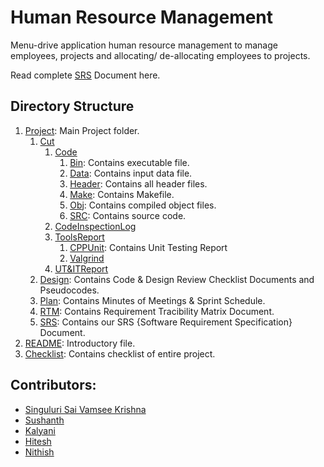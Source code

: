 # Human Resource Management
Menu-drive application human resource management to manage employees, projects and allocating/ de-allocating employees to projects.

Read complete [SRS](https://github.com/sushanth-singh/CapG-Sprint2-HumanResourceManagement/tree/main/Project/SRS) Document here.

## Directory Structure
1. [Project](https://github.com/sushanth-singh/CapG-Sprint2-HumanResourceManagement/tree/main/Project): Main Project folder.
   1. [Cut](https://github.com/sushanth-singh/CapG-Sprint2-HumanResourceManagement/tree/main/Project/CUT)
      1. [Code](https://github.com/sushanth-singh/CapG-Sprint2-HumanResourceManagement/tree/main/Project/CUT/code)
         1. [Bin](https://github.com/sushanth-singh/CapG-Sprint2-HumanResourceManagement/tree/main/Project/CUT/code/bin): Contains executable file.
         2. [Data](https://github.com/sushanth-singh/CapG-Sprint2-HumanResourceManagement/tree/main/Project/CUT/code/data): Contains input data file.   
         3. [Header](https://github.com/sushanth-singh/CapG-Sprint2-HumanResourceManagement/tree/main/Project/CUT/code/header): Contains all header files.
         4. [Make](https://github.com/sushanth-singh/CapG-Sprint2-HumanResourceManagement/tree/main/Project/CUT/code/make): Contains Makefile.
         5. [Obj](https://github.com/sushanth-singh/CapG-Sprint2-HumanResourceManagement/tree/main/Project/CUT/code/obj): Contains compiled object files.
         6. [SRC](https://github.com/sushanth-singh/CapG-Sprint2-HumanResourceManagement/tree/main/Project/CUT/code/src): Contains source code.
      2. [CodeInspectionLog](https://github.com/sushanth-singh/CapG-Sprint2-HumanResourceManagement/tree/main/Project/CUT/CodeInspectionLog)
      3. [ToolsReport](https://github.com/sushanth-singh/CapG-Sprint2-HumanResourceManagement/tree/main/Project/CUT/ToolsReport)
         1. [CPPUnit](https://github.com/sushanth-singh/CapG-Sprint2-HumanResourceManagement/tree/main/Project/CUT/ToolsReport/CPPUnit): Contains Unit Testing Report
         2. [Valgrind](https://github.com/sushanth-singh/CapG-Sprint2-HumanResourceManagement/tree/main/Project/CUT/ToolsReport/Valgrind)
      4. [UT&ITReport](https://github.com/sushanth-singh/CapG-Sprint2-HumanResourceManagement/tree/main/Project/CUT/UT%20IT%20test%20report)
   2. [Design](https://github.com/sushanth-singh/CapG-Sprint2-HumanResourceManagement/tree/main/Project/DESIGN): Contains Code & Design Review Checklist Documents and Pseudocodes.
   3. [Plan](https://github.com/sushanth-singh/CapG-Sprint2-HumanResourceManagement/tree/main/Project/Plan): Contains Minutes of Meetings & Sprint Schedule.
   4. [RTM](https://github.com/sushanth-singh/CapG-Sprint2-HumanResourceManagement/tree/main/Project/RTM): Contains Requirement Tracibility Matrix Document.
   5. [SRS](https://github.com/sushanth-singh/CapG-Sprint2-HumanResourceManagement/tree/main/Project/SRS): Contains our SRS {Software Requirement Specification} Document.
2. [README](README.md): Introductory file.
3. [Checklist](checklist.md): Contains checklist of entire project.


## Contributors:
- [Singuluri Sai Vamsee Krishna](https://github.com/ssvk053)
- [Sushanth](https://github.com/sushanth-singh)
- [Kalyani](https://github.com/kalyani22-max)
- [Hitesh](https://github.com/HiteshSonawane)
- [Nithish](https://github.com/mygitnithish)


